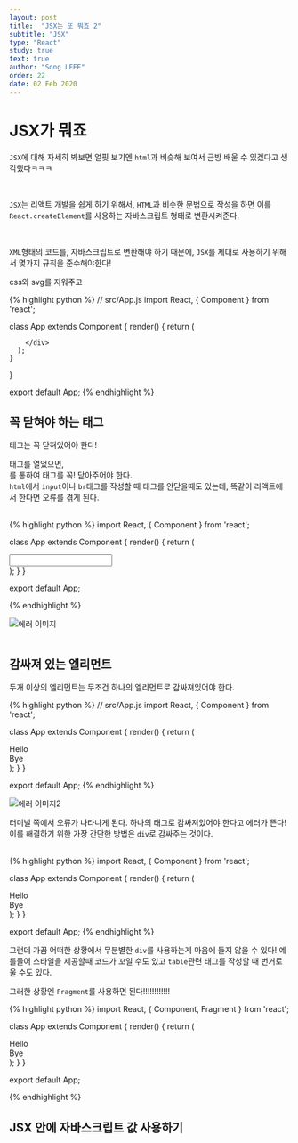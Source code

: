 ```yaml
---
layout: post
title:  "JSX는 또 뭐죠 2"
subtitle: "JSX"
type: "React"
study: true
text: true
author: "Song LEEE"
order: 22
date: 02 Feb 2020
---
```


# JSX가 뭐죠

<p><code>JSX</code>에 대해 자세히 봐보면 얼핏 보기엔 <code>html</code>과 비슷해 보여서 금방 배울 수 있겠다고 생각했다ㅋㅋㅋ</p>
<br>
<p><code>JSX</code>는 리액트 개발을 쉽게 하기 위해서, <code>HTML</code>과 비슷한 문법으로 작성을 하면 이를 <code>React.createElement</code>를 사용하는 자바스크립트 형태로 변환시켜준다.</p>
<br>
<p><code>XML</code>형태의 코드를, 자바스크립트로 변환해야 하기 때문에, <code>JSX</code>를 제대로 사용하기 위해서 몇가지 규칙을 준수해야한다!</p>
<p>css와 svg를 지워주고</p>
{% highlight python %}
  // src/App.js
  import React, { Component } from 'react';

  class App extends Component {
    render() {
      return (
        <div>

        </div>
      );
    }
  }

  export default App;
{% endhighlight %}

## 꼭 닫혀야 하는 태그
<p>태그는 꼭 닫혀있어야 한다! <code><div></code>태그를 열었으면, <code></div></code>를 통하여 태그를 꼭! 닫아주어야 한다.<br>
<code>html</code>에서 <code>input</code>이나 <code>br</code>태그를 작성할 때 태그를 안닫을때도 있는데, 똑같이 리액트에서 한다면 오류를 겪게  된다.</p>
<br>
{% highlight python %}
 import React, { Component } from 'react';

  class App extends Component {
    render() {
      return (
        <div>
          <input type="text">
        </div>
      );
    }
  }

  export default App;

{% endhighlight %}

![에러 이미지]('img/img_error.png')
<br>
<br>

## 감싸져 있는 엘리먼트
<p>두개 이상의 엘리먼트는 무조건 하나의 엘리먼트로 감싸져있어야 한다.</p>

{% highlight python %}
  // src/App.js
  import React, { Component } from 'react';

  class App extends Component {
    render() {
      return (
        <div>
          Hello
        </div>
        <div>
          Bye
        </div>
      );
    }
  }

  export default App;
{% endhighlight %}

![에러 이미지2]('img/img_error02.png')
<p>터미널 쪽에서 오류가 나타나게 된다. 하나의 태그로 감싸져있어야 한다고 에러가 뜬다!<br>이를 해결하기 위한 가장 간단한 방법은 <code>div</code>로 감싸주는 것이다.</p>
<br>
{% highlight python %}
  import React, { Component } from 'react';

  class App extends Component {
    render() {
      return (
        <div>
          <div>
            Hello
          </div>
          <div>
            Bye
          </div>
        </div>
      );
    }
  }

  export default App;
{% endhighlight %}

<p>그런데 가끔 어떠한 상황에서 무분별한 <code>div</code>를 사용하는게 마음에 들지 않을 수 있다! 예를들어 스타일을 제공할때 코드가 꼬일 수도 있고 <code>table</code>관련 태그를 작성할 때 번거로울 수도 있다.</p>
<p>그러한 상황엔 <code>Fragment</code>를 사용하면 된다!!!!!!!!!!!!</p>

{% highlight python %}
  import React, { Component, Fragment } from 'react';

  class App extends Component {
    render() {
      return (
        <Fragment>
          <div>
            Hello
          </div>
          <div>
            Bye
          </div>
        </Fragment>
      );
    }
  }

  export default App;

{% endhighlight %}

## JSX 안에 자바스크립트 값 사용하기